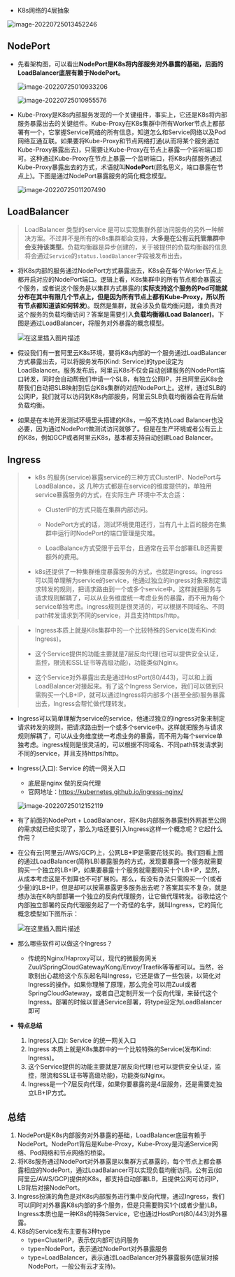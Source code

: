 - K8s网络的4层抽象

![image-20220725013452246](https://raw.githubusercontent.com/hellolib/pictures/main/Typora/pic-00-gitee/20220725013452.png)

## NodePort

- 先看架构图，可以看出**NodePort是K8s将内部服务对外暴露的基础，后面的LoadBalancer底层有赖于NodePort。**

  ![image-20220725010933206](https://raw.githubusercontent.com/hellolib/pictures/main/Typora/pic-00-gitee/20220725010933.png)

  ![image-20220725010955576](https://raw.githubusercontent.com/hellolib/pictures/main/Typora/pic-00-gitee/20220725010955.png)

- Kube-Proxy是K8s内部服务发现的一个关键组件，事实上，它还是K8s将内部服务暴露出去的关键组件。Kube-Proxy在K8s集群中所有Worker节点上都部署有一个，它掌握Service网络的所有信息，知道怎么和Service网络以及Pod网络互通互联。如果要将Kube-Proxy和节点网络打通(从而将某个服务通过Kube-Proxy暴露出去)，只需要让Kube-Proxy在节点上暴露一个监听端口即可。这种通过Kube-Proxy在节点上暴露一个监听端口，将K8s内部服务通过Kube-Proxy暴露出去的方式，术语就叫**NodePort**(顾名思义，端口暴露在节点上)。下图是通过NodePort暴露服务的简化概念模型。

  ![image-20220725011207490](https://raw.githubusercontent.com/hellolib/pictures/main/Typora/pic-00-gitee/20220725011207.png)

## LoadBalancer

> LoadBalancer 类型的service 是可以实现集群外部访问服务的另外一种解决方案。不过并不是所有的k8s集群都会支持，**大多是在公有云托管集群中会支持该类型**。负载均衡器是异步创建的，关于被提供的负载均衡器的信息将会通过`Service`的`status.loadBalancer`字段被发布出去。

- 将K8s内部的服务通过NodePort方式暴露出去，K8s会在每个Worker节点上都开启对应的NodePort端口。逻辑上看，K8s集群中的所有节点都会暴露这个服务，或者说这个服务是以集群方式暴露的(**实际支持这个服务的Pod可能就分布在其中有限几个节点上，但是因为所有节点上都有Kube-Proxy，所以所有节点都知道该如何转发**)。既然是集群，就会涉及负载均衡问题，谁负责对这个服务的负载均衡访问？答案是需要引入**负载均衡器(Load Balancer)**。下图是通过LoadBalancer，将服务对外暴露的概念模型。

  ![在这里插入图片描述](https://raw.githubusercontent.com/hellolib/pictures/main/Typora/pic-00-gitee/20220725011421.png)

- 假设我们有一套阿里云K8s环境，要将K8s内部的一个服务通过LoadBalancer方式暴露出去，可以将服务发布(Kind: Service)的type设定为LoadBalancer。服务发布后，阿里云K8s不仅会自动创建服务的NodePort端口转发，同时会自动帮我们申请一个SLB，有独立公网IP，并且阿里云K8s会帮我们自动把SLB映射到后台K8s集群的对应NodePort上。这样，通过SLB的公网IP，我们就可以访问到K8s内部服务，阿里云SLB负载均衡器会在背后做负载均衡。
- 如果是在本地开发测试环境里头搭建的K8s，一般不支持Load Balancer也没必要，因为通过NodePort做测试访问就够了。但是在生产环境或者公有云上的K8s，例如GCP或者阿里云K8s，基本都支持自动创建Load Balancer。

## Ingress

> - k8s 的服务(service)暴露service的三种方式ClusterIP、NodePort与LoadBalance，这
>   几种方式都是在service的维度提供的，单独用service暴露服务的方式，在实际生产
>   环境中不太合适：
>
>   - ClusterIP的方式只能在集群内部访问。
>
>   - NodePort方式的话，测试环境使用还行，当有几十上百的服务在集群中运行时NodePort的端口管理是灾难。
>
>   - LoadBalance方式受限于云平台，且通常在云平台部署ELB还需要额外的费用。
>
> - k8s还提供了一种集群维度暴露服务的方式，也就是ingress。ingress可以简单理解为service的service，他通过独立的ingress对象来制定请求转发的规则，把请求路由到一个或多个service中。这样就把服务与请求规则解耦了，可以从业务维度统一考虑业务的暴露，而不用为每个service单独考虑。ingress规则是很灵活的，可以根据不同域名、不同path转发请求到不同的service，并且支持https/http。

> - Ingress本质上就是K8s集群中的一个比较特殊的Service(发布Kind: Ingress)。
>
> - 这个Service提供的功能主要就是7层反向代理(也可以提供安全认证，监控，限流和SSL证书等高级功能)，功能类似Nginx。
> - 这个Service对外暴露出去是通过HostPort(80/443)，可以和上面LoadBalancer对接起来。有了这个Ingress Service，我们可以做到只需购买一个LB+IP，就可以通过Ingress将内部多个(甚至全部)服务暴露出去，Ingress会帮忙做代理转发。

- Ingress可以简单理解为service的service，他通过独立的ingress对象来制定请求转发的规则，把请求路由到一个或多个service中。这样就把服务与请求规则解耦了，可以从业务维度统一考虑业务的暴露，而不用为每个service单独考虑。ingress规则是很灵活的，可以根据不同域名、不同path转发请求到不同的service，并且支持https/http。

- Ingress(入口): Service 的统一网关入口 

  - 底层是nginx 做的反向代理
  - 官网地址：https://kubernetes.github.io/ingress-nginx/

  ![image-20220725012152119](https://raw.githubusercontent.com/hellolib/pictures/main/Typora/pic-00-gitee/20220725012152.png)

- 有了前面的NodePort + LoadBalancer，将K8s内部服务暴露到外网甚至公网的需求就已经实现了，那么为啥还要引入Ingress这样一个概念呢？它起什么作用？

- 在公有云(阿里云/AWS/GCP)上，公网LB+IP是需要花钱买的。我们回看上图的通过LoadBalancer(简称LB)暴露服务的方式，发现要暴露一个服务就需要购买一个独立的LB+IP，如果要暴露十个服务就需要购买十个LB+IP，显然，从成本考虑这是不划算也不可扩展的。那么，有没有办法只需购买一个(或者少量)的LB+IP，但是却可以按需暴露更多服务出去呢？答案其实不复杂，就是想办法在K8内部部署一个独立的反向代理服务，让它做代理转发。谷歌给这个内部独立部署的反向代理服务起了一个奇怪的名字，就叫Ingress，它的简化概念模型如下图所示：

  ![在这里插入图片描述](https://raw.githubusercontent.com/hellolib/pictures/main/Typora/pic-00-gitee/20220725012341.png)

- 那么哪些软件可以做这个Ingress？
  - 传统的Nginx/Haproxy可以，现代的微服务网关Zuul/SpringCloudGateway/Kong/Envoy/Traefik等等都可以。当然，谷歌别出心裁给这个东东起名叫Ingress，它还是做了一些包装，以简化对Ingress的操作。如果你理解了原理，那么完全可以用Zuul或者SpringCloudGateway，或者自己定制开发一个反向代理，来替代这个Ingress。部署的时候以普通Service部署，将type设定为LoadBalancer即可

- **特点总结**
  1. Ingress(入口): Service 的统一网关入口 
  2. Ingress 本质上就是K8s集群中的一个比较特殊的Service(发布Kind: Ingress)。
  3. 这个Service提供的功能主要就是7层反向代理(也可以提供安全认证，监控，限流和SSL证书等高级功能)，功能类似Nginx。
  4. Ingress是一个7层反向代理，如果你要暴露的是4层服务，还是需要走独立LB+IP方式。

## 总结

1. NodePort是K8s内部服务对外暴露的基础，LoadBalancer底层有赖于NodePort。NodePort背后是Kube-Proxy，Kube-Proxy是沟通Service网络、Pod网络和节点网络的桥梁。
2. 将K8s服务通过NodePort对外暴露是以集群方式暴露的，每个节点上都会暴露相应的NodePort，通过LoadBalancer可以实现负载均衡访问。公有云(如阿里云/AWS/GCP)提供的K8s，都支持自动部署LB，且提供公网可访问IP，LB背后对接NodePort。
3. Ingress扮演的角色是对K8s内部服务进行集中反向代理，通过Ingress，我们可以同时对外暴露K8s内部的多个服务，但是只需要购买1个(或者少量)LB。Ingress本质也是一种K8s的特殊Service，它也通过HostPort(80/443)对外暴露。
4. K8s的Service发布主要有3种type
   - type=ClusterIP，表示仅内部可访问服务
   - type=NodePort，表示通过NodePort对外暴露服务
   - type=LoadBalancer，表示通过LoadBalancer对外暴露服务(底层对接NodePort，一般公有云才支持)。